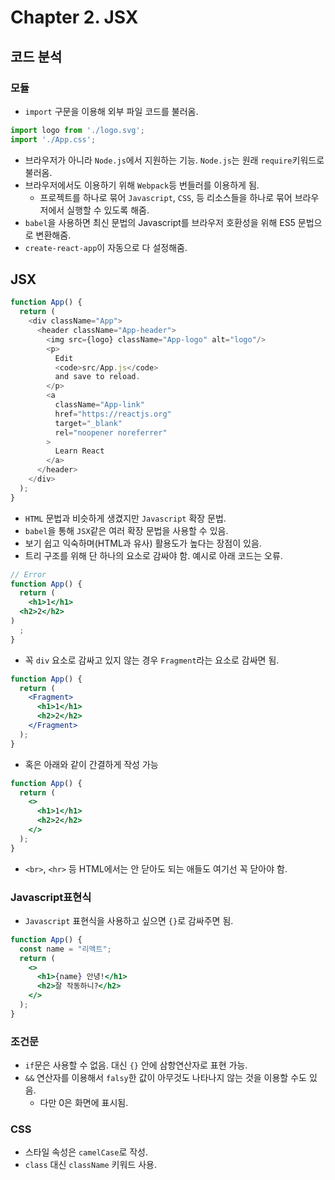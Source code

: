 # Chapter 2. JSX

## 코드 분석

### 모듈

- `import` 구문을 이용해 외부 파일 코드를 불러옴.

```javascript
import logo from './logo.svg';
import './App.css';
```

- 브라우저가 아니라 `Node.js`에서 지원하는 기능. `Node.js`는 원래 `require`키워드로 불러옴.
- 브라우저에서도 이용하기 위해 `Webpack`등 번들러를 이용하게 됨.
  - 프로젝트를 하나로 묶어 `Javascript`, `CSS`, 등 리소스들을 하나로 묶어 브라우저에서 실행할 수 있도록 해줌.
- `babel`을 사용하면 최신 문법의 Javascript를 브라우저 호환성을 위해 ES5 문법으로 변환해줌.
- `create-react-app`이 자동으로 다 설정해줌.

## JSX

```javascript
function App() {
  return (
    <div className="App">
      <header className="App-header">
        <img src={logo} className="App-logo" alt="logo"/>
        <p>
          Edit
          <code>src/App.js</code>
          and save to reload.
        </p>
        <a
          className="App-link"
          href="https://reactjs.org"
          target="_blank"
          rel="noopener noreferrer"
        >
          Learn React
        </a>
      </header>
    </div>
  );
}
```

- `HTML` 문법과 비슷하게 생겼지만 `Javascript` 확장 문법.
- `babel`을 통해 `JSX`같은 여러 확장 문법을 사용할 수 있음.
- 보기 쉽고 익숙하며(HTML과 유사) 활용도가 높다는 장점이 있음.
- 트리 구조를 위해 단 하나의 요소로 감싸야 함. 예시로 아래 코드는 오류.

```jsx
// Error
function App() {
  return (
    <h1>1</h1>
  <h2>2</h2>
)
  ;
}
```

- 꼭 `div` 요소로 감싸고 있지 않는 경우 `Fragment`라는 요소로 감싸면 됨.

```jsx
function App() {
  return (
    <Fragment>
      <h1>1</h1>
      <h2>2</h2>
    </Fragment>
  );
}
```

- 혹은 아래와 같이 간결하게 작성 가능

```jsx
function App() {
  return (
    <>
      <h1>1</h1>
      <h2>2</h2>
    </>
  );
}
```

- `<br>`, `<hr>` 등 HTML에서는 안 닫아도 되는 애들도 여기선 꼭 닫아야 함.

### Javascript표현식

- `Javascript` 표현식을 사용하고 싶으면 `{}`로 감싸주면 됨.

```jsx
function App() {
  const name = "리액트";
  return (
    <>
      <h1>{name} 안녕!</h1>
      <h2>잘 작동하니?</h2>
    </>
  );
}
```

### 조건문

- `if`문은 사용할 수 없음. 대신 `{}` 안에 삼항연산자로 표현 가능.
- `&&` 연산자를 이용해서 `falsy`한 값이 아무것도 나타나지 않는 것을 이용할 수도 있음.
  - 다만 0은 화면에 표시됨.

### CSS

- 스타일 속성은 `camelCase`로 작성.
- `class` 대신 `className` 키워드 사용.
